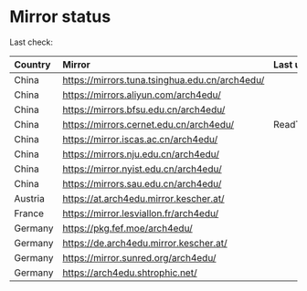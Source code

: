 <script src="./time.js"></script>
# Mirror status
Last check: <script type="text/javascript">localize(1749810480.4181464);</script>

|Country|Mirror|Last update|
|:------|:-----|:----------|
|China|https://mirrors.tuna.tsinghua.edu.cn/arch4edu/|<script type="text/javascript">localize(1749753938);</script>|
|China|https://mirrors.aliyun.com/arch4edu/|<script type="text/javascript">localize(1749797482);</script>|
|China|https://mirrors.bfsu.edu.cn/arch4edu/|<script type="text/javascript">localize(1749753938);</script>|
|China|https://mirrors.cernet.edu.cn/arch4edu/|ReadTimeout|
|China|https://mirror.iscas.ac.cn/arch4edu/|<script type="text/javascript">localize(1749753938);</script>|
|China|https://mirrors.nju.edu.cn/arch4edu/|<script type="text/javascript">localize(1749710890);</script>|
|China|https://mirror.nyist.edu.cn/arch4edu/|<script type="text/javascript">localize(1749753938);</script>|
|China|https://mirrors.sau.edu.cn/arch4edu/|<script type="text/javascript">localize(1731653531);</script>|
|Austria|https://at.arch4edu.mirror.kescher.at/|<script type="text/javascript">localize(1749753938);</script>|
|France|https://mirror.lesviallon.fr/arch4edu/|<script type="text/javascript">localize(1749753938);</script>|
|Germany|https://pkg.fef.moe/arch4edu/|<script type="text/javascript">localize(1749753938);</script>|
|Germany|https://de.arch4edu.mirror.kescher.at/|<script type="text/javascript">localize(1749753938);</script>|
|Germany|https://mirror.sunred.org/arch4edu/|<script type="text/javascript">localize(1749753938);</script>|
|Germany|https://arch4edu.shtrophic.net/|<script type="text/javascript">localize(1749753938);</script>|

<script src="./tablefilter/tablefilter.js"></script>
<script src="./table.js"></script>